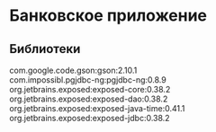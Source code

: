 <h1>Банковское приложение</h1>

<h2>Библиотеки</h2>  
com.google.code.gson:gson:2.10.1<br>
com.impossibl.pgjdbc-ng:pgjdbc-ng:0.8.9<br>
org.jetbrains.exposed:exposed-core:0.38.2<br>
org.jetbrains.exposed:exposed-dao:0.38.2<br>
org.jetbrains.exposed:exposed-java-time:0.41.1<br>
org.jetbrains.exposed:exposed-jdbc:0.38.2<br>
